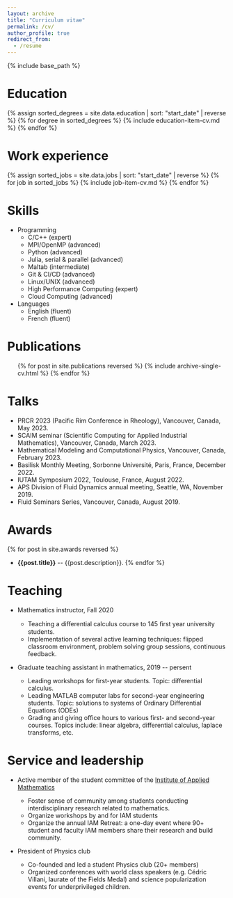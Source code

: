 ```yaml
---
layout: archive
title: "Curriculum vitae"
permalink: /cv/
author_profile: true
redirect_from:
  - /resume
---
```


{% include base_path %}

Education
======
{% assign sorted_degrees = site.data.education | sort: "start_date" | reverse %}
{% for degree in sorted_degrees %}
  {% include education-item-cv.md %}
{% endfor %}

Work experience
======
{% assign sorted_jobs = site.data.jobs | sort: "start_date" | reverse %}
{% for job in sorted_jobs %}
  {% include job-item-cv.md %}
{% endfor %}

Skills
======
* Programming
  * C/C++ (expert)
  * MPI/OpenMP (advanced)
  * Python (advanced)
  * Julia, serial & parallel (advanced)
  * Maltab (intermediate)
  * Git & CI/CD (advanced)
  * Linux/UNIX (advanced)
  * High Performance Computing (expert)
  * Cloud Computing (advanced)
* Languages
  * English (fluent)
  * French (fluent)

Publications
======
  <ul>{% for post in site.publications reversed %}
    {% include archive-single-cv.html %}
  {% endfor %}</ul>

Talks
======
  * PRCR 2023 (Pacific Rim Conference in Rheology), Vancouver, Canada, May 2023.
  * SCAIM seminar (Scientific Computing for Applied Industrial Mathematics), Vancouver, Canada, March 2023.
  * Mathematical Modeling and Computational Physics, Vancouver, Canada, February 2023.
  * Basilisk Monthly Meeting, Sorbonne Université, Paris, France, December 2022.
  * IUTAM Symposium 2022, Toulouse, France, August 2022.
  * APS Division of Fluid Dynamics annual meeting, Seattle, WA, November 2019.
  * Fluid Seminars Series, Vancouver, Canada, August 2019.

Awards
======
  {% for post in site.awards reversed %}
* **{{post.title}}** -- {{post.description}}.
  {% endfor %}


Teaching
======
* Mathematics instructor, Fall 2020
  * Teaching a diﬀerential calculus course to 145 ﬁrst year university students.
  * Implementation of several active learning techniques: flipped classroom environment, problem solving group sessions, continuous feedback.

* Graduate teaching assistant in mathematics, 2019 -- persent
  * Leading workshops for first-year students. Topic: differential calculus.
  * Leading MATLAB computer labs for second-year engineering students. Topic: solutions to systems of Ordinary Differential Equations (ODEs)
  * Grading and giving office hours to various first- and second-year courses. Topics include: linear algebra, differential calculus, laplace transforms, etc.

Service and leadership
======
* Active member of the student committee of the [Institute of Applied Mathematics](https://www.iam.ubc.ca/)  
  * Foster sense of community among students conducting interdisciplinary research related to mathematics.
  * Organize workshops by and for IAM students
  * Organize the annual IAM Retreat: a one-day event where 90+ student and faculty IAM members share their research and build community.

* President of Physics club  
  * Co-founded and led a student Physics club (20+ members)
  * Organized conferences with world class speakers (e.g. Cédric Villani, laurate of the Fields Medal) and science popularization events for underprivileged children.
